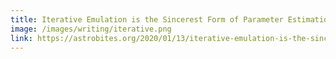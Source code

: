 ```yaml
---
title: Iterative Emulation is the Sincerest Form of Parameter Estimation
image: /images/writing/iterative.png
link: https://astrobites.org/2020/01/13/iterative-emulation-is-the-sincerest-form-of-parameter-estimation/
---
```

